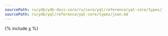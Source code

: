 ```yaml
---
sourcePath: ru/ydb/ydb-docs-core/ru/core/yql/reference/yql-core/types/json.md
sourcePath: ru/ydb/yql/reference/yql-core/types/json.md
---
```


{% include [x](_includes/json.md) %}
